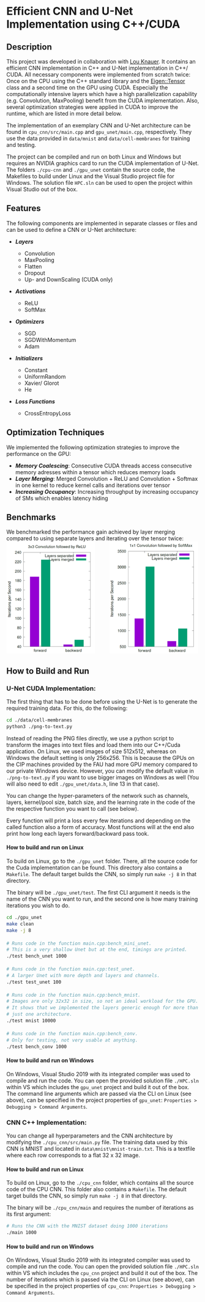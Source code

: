 
# Efficient CNN and U-Net Implementation using C++/CUDA
## Description
This project was developed in collaboration with [Lou Knauer](https://github.com/iamlouk). It contains an efficient CNN implementation in C++ and U-Net implementation in C++/ CUDA. All necessary components were implemented from scratch twice: Once on the CPU using the C++ standard library and the [Eigen::Tensor](https://eigen.tuxfamily.org/dox/unsupported/eigen_tensors.html) class and a second time on the GPU using CUDA. Especially the computationally intensive layers which  have a high parallelization capability (e.g. Convolution, MaxPooling) benefit from the CUDA implementation. Also, several optimization strategies were applied in CUDA to improve the runtime, which are listed in more detail below.

The implementation of an exemplary CNN and U-Net architecture can be found in `cpu_cnn/src/main.cpp` and `gpu_unet/main.cpp`, respectively. They use the data provided in `data/mnist` and `data/cell-membranes` for training and testing.

The project can be compiled and run on both Linux and Windows but requires an NVIDIA graphics card to run the CUDA implementation of U-Net. The folders `./cpu-cnn` and `./gpu_unet` contain the source code, the Makefiles to build under Linux and the Visual Studio project file for Windows. The solution file `HPC.sln` can be used to open the project within Visual Studio out of the box.

## Features
The following components are implemented in separate classes or files and can be used to define a CNN or U-Net architecture:

- ***Layers***
  - Convolution
  - MaxPooling
  - Flatten 
  - Dropout
  - Up- and DownScaling (CUDA only)
  

- ***Activations***
  - ReLU
  - SoftMax
  
- ***Optimizers***
  - SGD
  - SGDWithMomentum
  - Adam
  
- ***Initializers***
  - Constant
  - UniformRandom
  - Xavier/ Glorot
  - He 
  
- ***Loss Functions***
  - CrossEntropyLoss

## Optimization Techniques
We implemented the following optimization strategies to improve the performance on the GPU:
- ***Memory Coalescing***: Consecutive CUDA threads access consecutive memory adresses within a tensor which reduces memory loads
- ***Layer Merging***: Merged Convolution + ReLU and Convolution + Softmax in one kernel to reduce kernel calls and iterations over tensor
- ***Increasing Occupancy***: Increasing throughput by increasing occupancy of SMs which enables latency hiding

## Benchmarks
We benchmarked the performance gain achieved by layer merging compared to using separate layers and iterating over the tensor twice:
![Conv+ReLU](./benchmarks/ConvReLU.png) &nbsp;&nbsp;&nbsp;&nbsp;&nbsp;&nbsp;&nbsp;&nbsp; ![Conv+Softmax](./benchmarks/ConvSoftmax.png)

## How to Build and Run

### U-Net CUDA Implementation:

The first thing that has to be done before using the U-Net is to generate the
required training data. For this, do the following:

```sh
cd ./data/cell-membranes
python3 ./png-to-text.py
```

Instead of reading the PNG files directly, we use a python script to transform the images
into text files and load them into our C++/Cuda application. On Linux, we used
images of size 512x512, whereas on Windows the default setting is only 256x256. This is because the GPUs on the
CIP machines provided by the FAU had more GPU memory compared to our private Windows device.
However, you can modify the default value in `./png-to-text.py` if you want to use bigger images on Windows as well 
(You will also need to edit `./gpu_unet/data.h`, line 13 in that case).


You can change the hyper-parameters of the network such as channels, layers, kernel/pool size, batch size, 
and the learning rate in the code of the the respective function you want to call (see below).

Every function will print a loss every few iterations and depending on the called function also a form of accuracy.
Most functions will at the end also print how long each layers forward/backward pass took.

#### How to build and run on Linux
To build on Linux, go to the `./gpu_unet` folder. There, all the source code for the Cuda implementation
can be found. This directory also contains a `Makefile`. The default target builds the CNN,
so simply run `make -j 8` in that directory.

The binary will be `./gpu_unet/test`. The first CLI argument it needs is the name of the CNN you want to run,
and the second one is how many training iterations you wish to do.

```bash
cd ./gpu_unet
make clean
make -j 8

# Runs code in the function main.cpp:bench_mini_unet.
# This is a very shallow Unet but at the end, timings are printed.
./test bench_unet 1000

# Runs code in the function main.cpp:test_unet.
# A larger Unet with more depth and layers and channels.
./test test_unet 100

# Runs code in the function main.cpp:bench_mnist.
# Images are only 32x32 in size, so not an ideal workload for the GPU.
# It shows that we implemented the layers generic enough for more than
# just one architecture.
./test mnist 10000

# Runs code in the function main.cpp:bench_conv.
# Only for testing, not very usable at anything.
./test bench_conv 1000

```

#### How to build and run on Windows
On Windows, Visual Studio 2019 with its integrated compiler was used to compile and run the code.
You can open the provided solution file `./HPC.sln` within VS which includes the `gpu_unet` project 
and build it out of the box. The command line arguments which are passed via the CLI on Linux (see above),
can be specified in the project properties of `gpu_unet`: `Properties > Debugging > Command Arguments`.



### CNN C++ Implementation:

You can change all hyperparameters and the CNN architecture by modifying the
`./cpu_cnn/src/main.py` file.
The training data used by this CNN is MNIST and located in `data\mnist\mnist-train.txt`.
This is a textfile where each row corresponds to a flat 32 x 32 image.

#### How to build and run on Linux
To build on Linux, go to the `./cpu_cnn` folder, which contains all the source code of the CPU CNN.
This folder also contains a `Makefile`. The default target builds the CNN,
so simply run `make -j 8` in that directory.

The binary will be `./cpu_cnn/main` and requires the number of iterations as its first argument:
```bash
# Runs the CNN with the MNIST dataset doing 1000 iterations
./main 1000
```


#### How to build and run on Windows
On Windows, Visual Studio 2019 with its integrated compiler was used to compile and run the code.
You can open the provided solution file `./HPC.sln` within VS which includes the `cpu_cnn` project
and build it out of the box. The number of iterations which is passed via the CLI on Linux (see above),
can be specified in the project properties of `cpu_cnn`: `Properties > Debugging > Command Arguments`.
